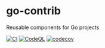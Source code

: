 # go-contrib
Reusable components for Go projects

[![CI](https://github.com/WoSai/go-contrib/actions/workflows/ci.yml/badge.svg)](https://github.com/WoSai/go-contrib/actions/workflows/ci.yml)
[![CodeQL](https://github.com/WoSai/go-contrib/actions/workflows/codeql-analysis.yml/badge.svg)](https://github.com/WoSai/go-contrib/actions/workflows/codeql-analysis.yml)
[![codecov](https://codecov.io/gh/WoSai/go-contrib/branch/master/graph/badge.svg?token=OLNL2ZEQHP)](https://codecov.io/gh/WoSai/go-contrib)

